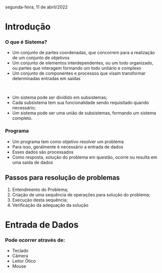 segunda-feira, 11 de abril/2022
# Introdução
### O que é Sistema?
- Um conjunto de partes coordenadas, que concorrem para a realização de um conjunto de objetivos 
- Um conjunto de elementos interdependentes, ou um todo organizado, ou partes que interagem formando um todo unitário e complexo
- Um conjunto de componentes e processos que visam transformar determinadas entradas em saídas
<br>

- Um sistema pode ser dividido em subsistemas;
- Cada subsistema tem sua funcionalidade sendo requisitado quando necessário;
- Um sistema pode ser uma união de subsistemas, formando um sistema completo.


### Programa
- Um programa tem como objetivo resolver um problema
- Para isso, geralmente é necessário a entrada de dados
- Esses dados são processados
- Como resposta, solução do problema em questão, ocorre ou resulta em uma saída de dados


## Passos para resolução de problemas 
1. Entendimento do Problema;
2. Criação de uma sequência de operações para solução do problema;
3. Execução desta sequência;
4. Verificação da adequação da solução

# Entrada de Dados
### Pode ocorrer através de:
- Teclado
- Câmera
- Leitor Ótico
- Mouse
